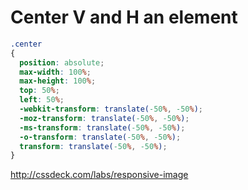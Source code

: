 Center V and H an element
=========================

```css
.center
{
  position: absolute;
  max-width: 100%;
  max-height: 100%;
  top: 50%;
  left: 50%;
  -webkit-transform: translate(-50%, -50%);
  -moz-transform: translate(-50%, -50%);
  -ms-transform: translate(-50%, -50%);
  -o-transform: translate(-50%, -50%);
  transform: translate(-50%, -50%);
}
```

http://cssdeck.com/labs/responsive-image
